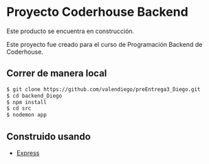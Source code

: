 # Proyecto Coderhouse Backend

Este producto se encuentra en construcción.

Este proyecto fue creado para el curso de Programación Backend de Coderhouse.

## Correr de manera local
```bash
$ git clone https://github.com/valendiego/preEntrega3_Diego.git
$ cd backend_Diego
$ npm install
$ cd src
$ nodemon app
```

## Construido usando

- [Express](https://www.npmjs.com/package/express)
